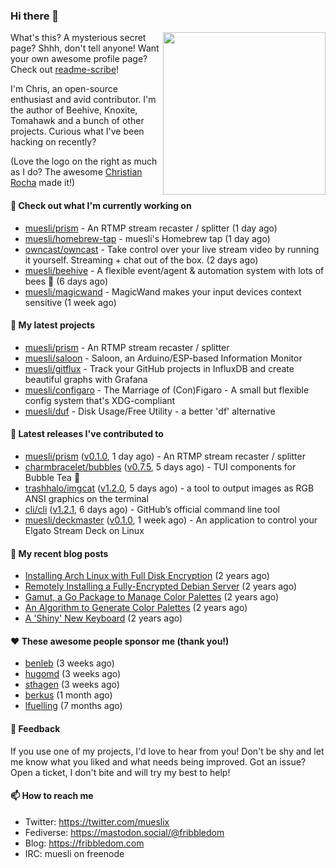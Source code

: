 ### Hi there 👋

<img align="right" src="https://raw.githubusercontent.com/muesli/muesli/master/assets/termenv.png" width="260">

What's this? A mysterious secret page? Shhh, don't tell anyone!
Want your own awesome profile page? Check out [readme-scribe](https://github.com/muesli/readme-scribe)!

I'm Chris, an open-source enthusiast and avid contributor. I'm the author of Beehive, Knoxite, Tomahawk and a bunch
of other projects. Curious what I've been hacking on recently?

(Love the logo on the right as much as I do? The awesome [Christian Rocha](https://github.com/meowgorithm/) made it!)

#### 👷 Check out what I'm currently working on

- [muesli/prism](https://github.com/muesli/prism) - An RTMP stream recaster / splitter (1 day ago)
- [muesli/homebrew-tap](https://github.com/muesli/homebrew-tap) - muesli&#39;s Homebrew tap (1 day ago)
- [owncast/owncast](https://github.com/owncast/owncast) - Take control over your live stream video by running it yourself.  Streaming &#43; chat out of the box. (2 days ago)
- [muesli/beehive](https://github.com/muesli/beehive) - A flexible event/agent &amp; automation system with lots of bees 🐝 (6 days ago)
- [muesli/magicwand](https://github.com/muesli/magicwand) - MagicWand makes your input devices context sensitive (1 week ago)

#### 🌱 My latest projects

- [muesli/prism](https://github.com/muesli/prism) - An RTMP stream recaster / splitter
- [muesli/saloon](https://github.com/muesli/saloon) - Saloon, an Arduino/ESP-based Information Monitor
- [muesli/gitflux](https://github.com/muesli/gitflux) - Track your GitHub projects in InfluxDB and create beautiful graphs with Grafana
- [muesli/configaro](https://github.com/muesli/configaro) - The Marriage of (Con)Figaro - A small but flexible config system that&#39;s XDG-compliant
- [muesli/duf](https://github.com/muesli/duf) - Disk Usage/Free Utility - a better &#39;df&#39; alternative

#### 🔭 Latest releases I've contributed to

- [muesli/prism](https://github.com/muesli/prism) ([v0.1.0](https://github.com/muesli/prism/releases/tag/v0.1.0), 1 day ago) - An RTMP stream recaster / splitter
- [charmbracelet/bubbles](https://github.com/charmbracelet/bubbles) ([v0.7.5](https://github.com/charmbracelet/bubbles/releases/tag/v0.7.5), 5 days ago) - TUI components for Bubble Tea 🍡
- [trashhalo/imgcat](https://github.com/trashhalo/imgcat) ([v1.2.0](https://github.com/trashhalo/imgcat/releases/tag/v1.2.0), 5 days ago) - a tool to output images as RGB ANSI graphics on the terminal
- [cli/cli](https://github.com/cli/cli) ([v1.2.1](https://github.com/cli/cli/releases/tag/v1.2.1), 6 days ago) - GitHub’s official command line tool
- [muesli/deckmaster](https://github.com/muesli/deckmaster) ([v0.1.0](https://github.com/muesli/deckmaster/releases/tag/v0.1.0), 1 week ago) - An application to control your Elgato Stream Deck on Linux

#### 📜 My recent blog posts

- [Installing Arch Linux with Full Disk Encryption](https://fribbledom.com/posts/encrypted-arch-install/) (2 years ago)
- [Remotely Installing a Fully-Encrypted Debian Server](https://fribbledom.com/posts/encrypted-remote-debian-install/) (2 years ago)
- [Gamut, a Go Package to Manage Color Palettes](https://fribbledom.com/posts/gamut-package-to-handle-color-palettes/) (2 years ago)
- [An Algorithm to Generate Color Palettes](https://fribbledom.com/posts/an-algorithm-to-generate-color-palettes/) (2 years ago)
- [A &#39;Shiny&#39; New Keyboard](https://fribbledom.com/posts/a-shiny-new-keyboard/) (2 years ago)

#### ❤️ These awesome people sponsor me (thank you!)

- [benleb](https://github.com/benleb) (3 weeks ago)
- [hugomd](https://github.com/hugomd) (3 weeks ago)
- [sthagen](https://github.com/sthagen) (3 weeks ago)
- [berkus](https://github.com/berkus) (1 month ago)
- [lfuelling](https://github.com/lfuelling) (7 months ago)

#### 💬 Feedback

If you use one of my projects, I'd love to hear from you! Don't be shy and let me know what you liked
and what needs being improved. Got an issue? Open a ticket, I don't bite and will try my best to help!

#### 📫 How to reach me

- Twitter: https://twitter.com/mueslix
- Fediverse: https://mastodon.social/@fribbledom
- Blog: https://fribbledom.com
- IRC: muesli on freenode

